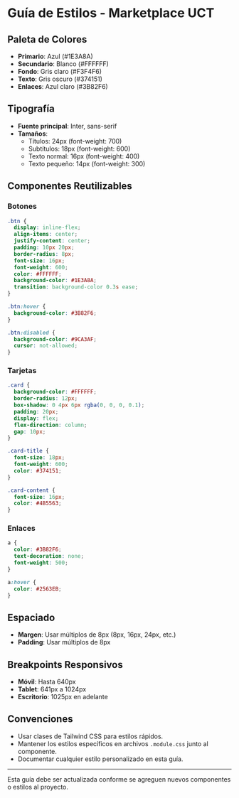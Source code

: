 # Guía de Estilos - Marketplace UCT

## Paleta de Colores

- **Primario**: Azul (#1E3A8A)
- **Secundario**: Blanco (#FFFFFF)
- **Fondo**: Gris claro (#F3F4F6)
- **Texto**: Gris oscuro (#374151)
- **Enlaces**: Azul claro (#3B82F6)

## Tipografía

- **Fuente principal**: Inter, sans-serif
- **Tamaños**:
  - Títulos: 24px (font-weight: 700)
  - Subtítulos: 18px (font-weight: 600)
  - Texto normal: 16px (font-weight: 400)
  - Texto pequeño: 14px (font-weight: 300)

## Componentes Reutilizables

### Botones

```css
.btn {
  display: inline-flex;
  align-items: center;
  justify-content: center;
  padding: 10px 20px;
  border-radius: 8px;
  font-size: 16px;
  font-weight: 600;
  color: #FFFFFF;
  background-color: #1E3A8A;
  transition: background-color 0.3s ease;
}

.btn:hover {
  background-color: #3B82F6;
}

.btn:disabled {
  background-color: #9CA3AF;
  cursor: not-allowed;
}
```

### Tarjetas

```css
.card {
  background-color: #FFFFFF;
  border-radius: 12px;
  box-shadow: 0 4px 6px rgba(0, 0, 0, 0.1);
  padding: 20px;
  display: flex;
  flex-direction: column;
  gap: 10px;
}

.card-title {
  font-size: 18px;
  font-weight: 600;
  color: #374151;
}

.card-content {
  font-size: 16px;
  color: #4B5563;
}
```

### Enlaces

```css
a {
  color: #3B82F6;
  text-decoration: none;
  font-weight: 500;
}

a:hover {
  color: #2563EB;
}
```

## Espaciado

- **Margen**: Usar múltiplos de 8px (8px, 16px, 24px, etc.)
- **Padding**: Usar múltiplos de 8px

## Breakpoints Responsivos

- **Móvil**: Hasta 640px
- **Tablet**: 641px a 1024px
- **Escritorio**: 1025px en adelante

## Convenciones

- Usar clases de Tailwind CSS para estilos rápidos.
- Mantener los estilos específicos en archivos `.module.css` junto al componente.
- Documentar cualquier estilo personalizado en esta guía.

---

Esta guía debe ser actualizada conforme se agreguen nuevos componentes o estilos al proyecto.